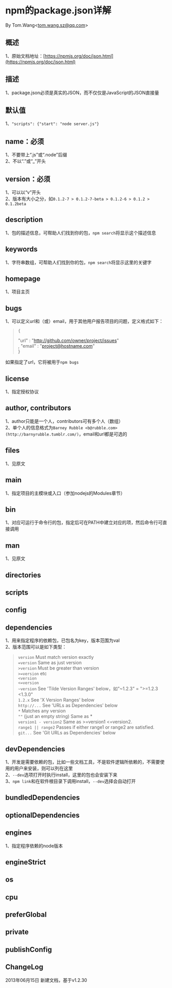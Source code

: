 # npm的package.json详解 #
By Tom.Wang<tom.wang.sz@qq.com\>

## 概述 ##
1、原始文档地址：[https://npmjs.org/doc/json.html](https://npmjs.org/doc/json.html)  

## 描述 ##
1、package.json必须是真实的JSON，而不仅仅是JavaScript的JSON直接量  

## 默认值 ##
1、`"scripts": {"start": "node server.js"}`  

## name：必须 ##
1、不要带上“.js”或“.node”后缀  
2、不以“.”或“_”开头  

## version：必须 ##
1、可以以“v”开头  
2、版本有大小之分，如`0.1.2-7 > 0.1.2-7-beta > 0.1.2-6 > 0.1.2 > 0.1.2beta`  

## description ##
1、包的描述信息，可帮助人们找到你的包，`npm search`将显示这个描述信息  

## keywords ##
1、字符串数组，可帮助人们找到你的包，`npm search`将显示这里的关键字  

## homepage ##
1、项目主页  

## bugs ##
1、可以定义url和（或）email，用于其他用户报告项目的问题，定义格式如下：  
>     {   
> 	"url" : "http://github.com/owner/project/issues"  
>     , "email" : "project@hostname.com"  
>     }

如果指定了url，它将被用于`npm bugs`  

## license ##
1、指定授权协议  

## author, contributors ##
1、author只能是一个人，contributors可有多个人（数组）  
2、单个人的信息格式为`Barney Rubble <b@rubble.com> (http://barnyrubble.tumblr.com/)`，email和url都是可选的  

## files ##
1、见原文  

## main ##
1、指定项目的主模块或入口（参加nodejs的Modules章节）  

## bin ##
1、对应可运行于命令行的包，指定后可在PATH中建立对应的项，然后命令行可直接调用  

## man ##
1、见原文  

## directories ##

## scripts ##

## config ##

## dependencies ##
1、用来指定程序的依赖包，已包名为key，版本范围为val  
2、版本范围可以是如下类型：  
> `version` Must match version exactly  
> `=version` Same as just version  
> `>version` Must be greater than version  
> `>=version` etc  
> `<version`  
> `<=version`  
> `~version` See 'Tilde Version Ranges' below，如"~1.2.3" = ">=1.2.3 <1.3.0"  
> `1.2.x` See 'X Version Ranges' below  
> `http://...` See 'URLs as Dependencies' below  
> `*` Matches any version  
> `""` (just an empty string) Same as *  
> `version1 - version2` Same as >=version1 <=version2.  
> `range1 || range2` Passes if either range1 or range2 are satisfied.  
> `git...` See 'Git URLs as Dependencies' below  

## devDependencies ##
1、开发是需要依赖的包，比如一些文档工具，不是软件逻辑所依赖的，不需要使用的用户来安装，则可以列在这里  
2、`--dev`选项打开时执行install，这里的包也会安装下来  
3、`npm link`和在软件根目录下调用install，`--dev`选择会自动打开  

## bundledDependencies ##

## optionalDependencies ##

## engines ##
1、指定程序依赖的node版本  

## engineStrict ##

## os ##

## cpu ##

## preferGlobal ##

## private ##

## publishConfig ## 

## ChangeLog ##
2013年06月15日 新建文档，基于v1.2.30